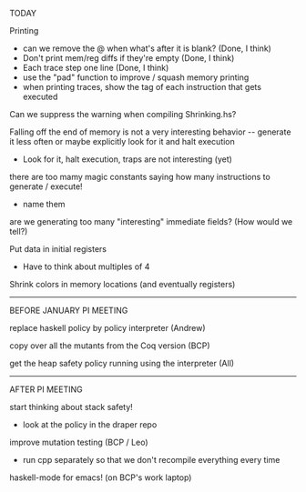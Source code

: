 TODAY

Printing
- can we remove the @ when what's after it is blank?  (Done, I think)
- Don't print mem/reg diffs if they're empty (Done, I think)
- Each trace step one line  (Done, I think)
- use the "pad" function to improve / squash memory printing
- when printing traces, show the tag of each instruction that gets executed

Can we suppress the warning when compiling Shrinking.hs?

Falling off the end of memory is not a very interesting behavior -- generate it less often or maybe explicitly look for it and halt execution
- Look for it, halt execution, traps are not interesting (yet)

there are too mamy magic constants saying how many instructions to generate / execute!
- name them

are we generating too many "interesting" immediate fields?  (How would we
tell?)

Put data in initial registers
- Have to think about multiples of 4

Shrink colors in memory locations (and eventually registers)

___________________________________________________________
BEFORE JANUARY PI MEETING

replace haskell policy by policy interpreter
(Andrew)

copy over all the mutants from the Coq version
(BCP)

get the heap safety policy running using the interpreter
(All)

________________________
AFTER PI MEETING

start thinking about stack safety!
  - look at the policy in the draper repo

improve mutation testing (BCP / Leo)
  - run cpp separately so that we don't recompile everything every time

haskell-mode for emacs!  (on BCP's work laptop)

